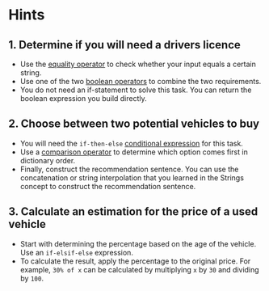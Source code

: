 # Hints

## 1. Determine if you will need a drivers licence

- Use the [equality operator] to check whether your input equals a certain string.
- Use one of the two [boolean operators] to combine the two requirements.
- You do not need an if-statement to solve this task. You can return the boolean expression you build directly.

## 2. Choose between two potential vehicles to buy

- You will need the `if-then-else` [conditional expression] for this task.
- Use a [comparison operator] to determine which option comes first in dictionary order.
- Finally, construct the recommendation sentence.
  You can use the concatenation or string interpolation that you learned in the Strings concept to construct the recommendation sentence.

## 3. Calculate an estimation for the price of a used vehicle

- Start with determining the percentage based on the age of the vehicle. 
  Use an `if-elsif-else` expression.
- To calculate the result, apply the percentage to the original price.
  For example, `30% of x` can be calculated by multiplying `x` by `30` and dividing by `100`.

[equality operator]: https://stedolan.github.io/jq/manual/v1.6/#==,!=
[boolean operators]: https://stedolan.github.io/jq/manual/v1.6/#and/or/not
[comparison operator]: https://stedolan.github.io/jq/manual/v1.6/#%3E,%3E=,%3C=,%3C
[conditional expression]: https://stedolan.github.io/jq/manual/v1.6/#if-then-else
